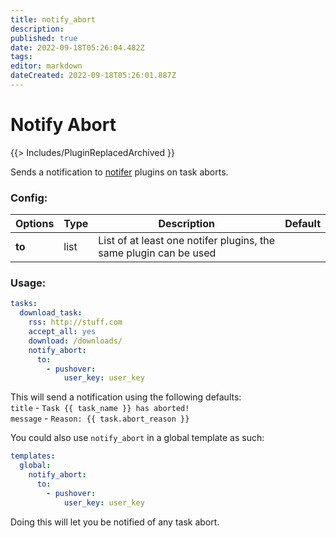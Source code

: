 ```yaml
---
title: notify_abort
description: 
published: true
date: 2022-09-18T05:26:04.482Z
tags: 
editor: markdown
dateCreated: 2022-09-18T05:26:01.887Z
---
```


# Notify Abort
{{> Includes/PluginReplacedArchived }}

Sends a notification to [notifer](/Plugins/Notifiers) plugins on task aborts.


### Config:

| Options |Type|  Description | Default |
| --- | ---| --- |---|
|**to**|list|List of at least one notifer plugins, the same plugin can be used 
### Usage:
```yaml
tasks:
  download_task:
    rss: http://stuff.com
    accept_all: yes
    download: /downloads/
    notify_abort:
      to:
        - pushover:
            user_key: user_key
```
This will send a notification using the following defaults:  
`title` -  `Task {{ task_name }} has aborted!`  
`message` - `Reason: {{ task.abort_reason }}`

You could also use `notify_abort` in a global template as such:
```yaml
templates:
  global:
    notify_abort:
      to:
        - pushover:
            user_key: user_key
```
Doing this will let you be notified of any task abort.
